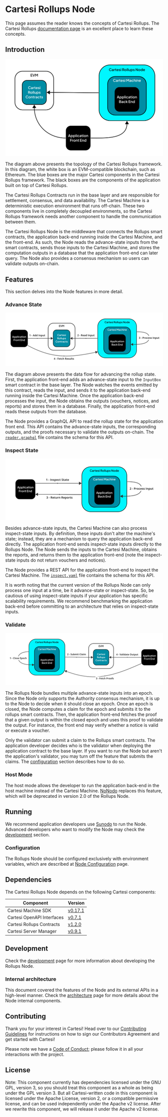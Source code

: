 # Cartesi Rollups Node

This page assumes the reader knows the concepts of Cartesi Rollups.
The Cartesi Rollups [documentation page][rollups-docs] is an excellent place to learn these concepts.

[rollups-docs]: https://docs.cartesi.io/cartesi-rollups/overview/

## Introduction

![Overview](docs/images/overview.svg)

The diagram above presents the topology of the Cartesi Rollups framework.
In this diagram, the white box is an EVM-compatible blockchain, such as Ethereum.
The blue boxes are the major Cartesi components in the Cartesi Rollups framework.
The black boxes are the components of the application built on top of Cartesi Rollups.

The Cartesi Rollups Contracts run in the base layer and are responsible for settlement, consensus, and data availability.
The Cartesi Machine is a deterministic execution environment that runs off-chain.
These two components live in completely decoupled environments, so the Cartesi Rollups framework needs another component to handle the communication between them.

The Cartesi Rollups Node is the middleware that connects the Rollups smart contracts, the application back-end running inside the Cartesi Machine, and the front-end.
As such, the Node reads the advance-state inputs from the smart contracts, sends those inputs to the Cartesi Machine, and stores the computation outputs in a database that the application front-end can later query.
The Node also provides a consensus mechanism so users can validate outputs on-chain.

## Features

This section delves into the Node features in more detail.

### Advance State

![Advance State](docs/images/advance.svg)

The diagram above presents the data flow for advancing the rollup state.
First, the application front-end adds an advance-state input to the `InputBox` smart contract in the base layer.
The Node watches the events emitted by this contract, reads the input, and sends it to the application back-end running inside the Cartesi Machine.
Once the application back-end processes the input, the Node obtains the outputs (vouchers, notices, and reports) and stores them in a database.
Finally, the application front-end reads these outputs from the database.

The Node provides a GraphQL API to read the rollup state for the application front end.
This API contains the advance-state inputs, the corresponding outputs, and the proofs necessary to validate the outputs on-chain.
The [`reader.graphql`](api/graphql/reader.graphql) file contains the schema for this API.

### Inspect State

![Inspect State](docs/images/inspect.svg)

Besides advance-state inputs, the Cartesi Machine can also process inspect-state inputs.
By definition, these inputs don't alter the machine's state; instead, they are a mechanism to query the application back-end directly.
The application front-end sends inspect-state inputs directly to the Rollups Node.
The Node sends the inputs to the Cartesi Machine, obtains the reports, and returns them to the application front-end (note the inspect-state inputs do not return vouchers and notices).

The Node provides a REST API for the application front-end to inspect the Cartesi Machine.
The [`inspect.yaml`](api/openapi/inspect.yaml) file contains the schema for this API.

It is worth noting that the current version of the Rollups Node can only process one input at a time, be it advance-state or inspect-state.
So, be cautious of using inspect-state inputs if your application has specific scalability requirements.
We recommend benchmarking the application back-end before committing to an architecture that relies on inspect-state inputs.

### Validate

![Validate](docs/images/validate.svg)

The Rollups Node bundles multiple advance-state inputs into an epoch.
Since the Node only supports the Authority consensus mechanism, it is up to the Node to decide when it should close an epoch.
Once an epoch is closed, the Node computes a claim for the epoch and submits it to the rollups smart contracts.
Then, the application front-end fetches the proof that a given output is within the closed epoch and uses this proof to validate the output.
For instance, the front end may verify whether a notice is valid or execute a voucher.

Only the validator can submit a claim to the Rollups smart contracts.
The application developer decides who is the validator when deploying the application contract to the base layer.
If you want to run the Node but aren't the application's validator, you may turn off the feature that submits the claims.
The [configuration](#configuration) section describes how to do so.

### Host Mode

The host mode allows the developer to run the application back-end in the host machine instead of the Cartesi Machine.
[NoNodo][nonodo] replaces this feature, which will be deprecated in version 2.0 of the Rollups Node.

[nonodo]: https://github.com/gligneul/nonodo#nonodo

## Running

We recommend application developers use [Sunodo][sunodo-docs] to run the Node.
Advanced developers who want to modify the Node may check the [development](#development) section.

[sunodo-docs]: https://docs.sunodo.io/

### Configuration

The Rollups Node should be configured exclusively with environment variables, which are described at [Node Configuration](docs/config.md) page.

## Dependencies

The Cartesi Rollups Node depends on the following Cartesi components:

| Component | Version |
|---|---|
| Cartesi Machine SDK | [v0.17.1](https://github.com/cartesi/machine-emulator-sdk/releases/tag/v0.17.1) |
| Cartesi OpenAPI Interfaces | [v0.7.1](https://github.com/cartesi/openapi-interfaces/releases/tag/v0.7.1) |
| Cartesi Rollups Contracts | [v1.2.0](https://github.com/cartesi/rollups-contracts/releases/tag/v1.2.0) |
| Cartesi Server Manager | [v0.9.1](https://github.com/cartesi/server-manager/releases/tag/v0.9.1) |

## Development

Check the [development](docs/development.md) page for more information about developing the Rollups Node.

### Internal architecture

This document covered the features of the Node and its external APIs in a high-level manner.
Check the [architecture](docs/architecture.md) page for more details about the Node internal components.

## Contributing

Thank you for your interest in Cartesi!
Head over to our [Contributing Guidelines](docs/contributing.md) for instructions on how to sign our Contributors Agreement and get started with Cartesi!

Please note we have a [Code of Conduct](docs/code_of_conduct.md); please follow it in all your interactions with the project.

## License

Note: This component currently has dependencies licensed under the GNU GPL, version 3, so you should treat this component as a whole as being under the GPL version 3.
But all Cartesi-written code in this component is licensed under the Apache License, version 2, or a compatible permissive license, and can be used independently under the Apache v2 license.
After we rewrite this component, we will release it under the Apache v2 license.
